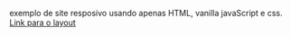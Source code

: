 exemplo de site resposivo usando apenas HTML, vanilla javaScript e css.
[Link para o layout](https://www.figma.com/community/file/1017684259273610834)

